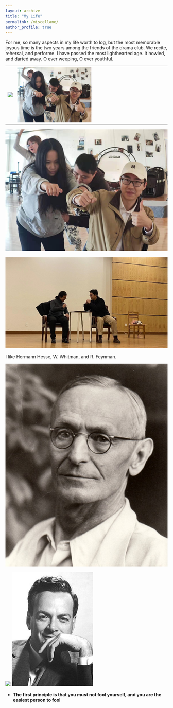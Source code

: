 ```yaml
---
layout: archive
title: "My Life"
permalink: /miscellane/
author_profile: true
---
```


For me, so many aspects in my life worth to log, but the most memorable joyous time is the two years among the friends of the drama club. We recite, rehersal, and performe. I have passed the most lighthearted age. It howled, and darted away. O ever weeping, O ever youthful.

<table><tr>
<td> <img src="/_pages/age.jpg"  border=0 width="50%"/></td>
<td> <img src="/_pages/bus.jpg" border=0 width="50%"/> </td>
</tr></table>

![<img src="age.jpg" width="50%"/>](age.jpg)![<img src="age.jpg" width="50%"/>](bus.jpg)
![<img src="age.jpg" width="50%"/>](allofus.jpg)
![<img src="age.jpg" width="50%"/>](meandhai.jpg)

I like Hermann Hesse, W. Whitman, and R. Feynman.

![<img  width="50%"/>](hesse.jpg)

<img src="/_pages/heese.jpg" width="50%"/>

<img src="/_pages/feynman.jpg" style="width:50%;text-align:center;"/>

- **The first principle is that you must not fool yourself, and you are the easiest person to fool**
